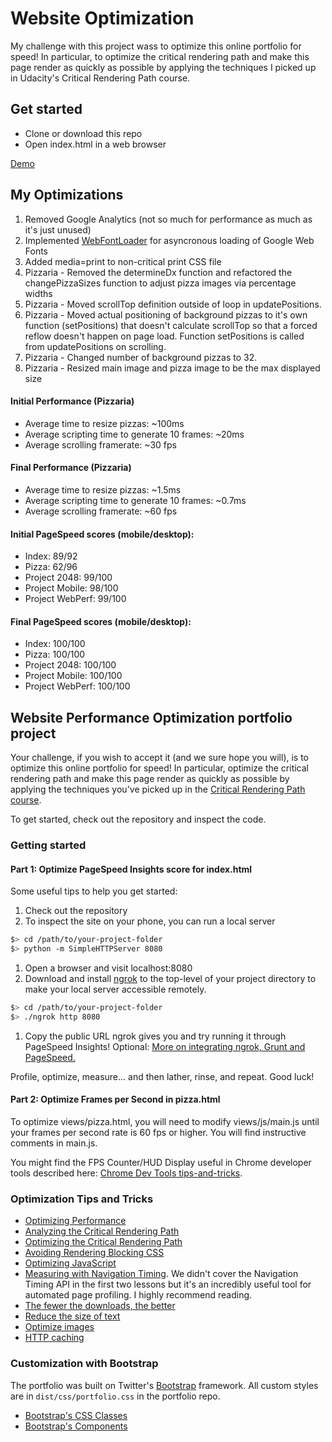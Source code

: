 # Website Optimization

My challenge with this project wass to optimize this online portfolio for speed! In particular, to optimize the critical rendering path and make this page render as quickly as possible by applying the techniques I picked up in Udacity's Critical Rendering Path course.

## Get started

* Clone or download this repo
* Open index.html in a web browser

[Demo](https://popshift.net/optimize)


## My Optimizations

1. Removed Google Analytics (not so much for performance as much as it's just unused)
2. Implemented [WebFontLoader](https://github.com/typekit/webfontloader) for asyncronous loading of Google Web Fonts
3. Added media=print to non-critical print CSS file
4. Pizzaria - Removed the determineDx function and refactored the changePizzaSizes function to adjust pizza images via percentage widths
5. Pizzaria - Moved scrollTop definition outside of loop in updatePositions.
6. Pizzaria - Moved actual positioning of background pizzas to it's own function (setPositions) that doesn't calculate scrollTop so that a forced reflow doesn't happen on page load. Function setPositions is called from updatePositions on scrolling.
7. Pizzaria - Changed number of background pizzas to 32.
8. Pizzaria - Resized main image and pizza image to be the max displayed size

#### Initial Performance (Pizzaria)
* Average time to resize pizzas: ~100ms
* Average scripting time to generate 10 frames: ~20ms
* Average scrolling framerate: ~30 fps

#### Final Performance (Pizzaria)
* Average time to resize pizzas: ~1.5ms
* Average scripting time to generate 10 frames: ~0.7ms
* Average scrolling framerate: ~60 fps

#### Initial PageSpeed scores (mobile/desktop):
* Index: 89/92
* Pizza: 62/96
* Project 2048: 99/100
* Project Mobile: 98/100
* Project WebPerf: 99/100

#### Final PageSpeed scores (mobile/desktop):
* Index: 100/100
* Pizza: 100/100
* Project 2048: 100/100
* Project Mobile: 100/100
* Project WebPerf: 100/100

## Website Performance Optimization portfolio project

Your challenge, if you wish to accept it (and we sure hope you will), is to optimize this online portfolio for speed! In particular, optimize the critical rendering path and make this page render as quickly as possible by applying the techniques you've picked up in the [Critical Rendering Path course](https://www.udacity.com/course/ud884).

To get started, check out the repository and inspect the code.

### Getting started

#### Part 1: Optimize PageSpeed Insights score for index.html

Some useful tips to help you get started:

1. Check out the repository
1. To inspect the site on your phone, you can run a local server

  ```bash
  $> cd /path/to/your-project-folder
  $> python -m SimpleHTTPServer 8080
  ```

1. Open a browser and visit localhost:8080
1. Download and install [ngrok](https://ngrok.com/) to the top-level of your project directory to make your local server accessible remotely.

  ``` bash
  $> cd /path/to/your-project-folder
  $> ./ngrok http 8080
  ```

1. Copy the public URL ngrok gives you and try running it through PageSpeed Insights! Optional: [More on integrating ngrok, Grunt and PageSpeed.](http://www.jamescryer.com/2014/06/12/grunt-pagespeed-and-ngrok-locally-testing/)

Profile, optimize, measure... and then lather, rinse, and repeat. Good luck!

#### Part 2: Optimize Frames per Second in pizza.html

To optimize views/pizza.html, you will need to modify views/js/main.js until your frames per second rate is 60 fps or higher. You will find instructive comments in main.js. 

You might find the FPS Counter/HUD Display useful in Chrome developer tools described here: [Chrome Dev Tools tips-and-tricks](https://developer.chrome.com/devtools/docs/tips-and-tricks).

### Optimization Tips and Tricks
* [Optimizing Performance](https://developers.google.com/web/fundamentals/performance/ "web performance")
* [Analyzing the Critical Rendering Path](https://developers.google.com/web/fundamentals/performance/critical-rendering-path/analyzing-crp.html "analyzing crp")
* [Optimizing the Critical Rendering Path](https://developers.google.com/web/fundamentals/performance/critical-rendering-path/optimizing-critical-rendering-path.html "optimize the crp!")
* [Avoiding Rendering Blocking CSS](https://developers.google.com/web/fundamentals/performance/critical-rendering-path/render-blocking-css.html "render blocking css")
* [Optimizing JavaScript](https://developers.google.com/web/fundamentals/performance/critical-rendering-path/adding-interactivity-with-javascript.html "javascript")
* [Measuring with Navigation Timing](https://developers.google.com/web/fundamentals/performance/critical-rendering-path/measure-crp.html "nav timing api"). We didn't cover the Navigation Timing API in the first two lessons but it's an incredibly useful tool for automated page profiling. I highly recommend reading.
* <a href="https://developers.google.com/web/fundamentals/performance/optimizing-content-efficiency/eliminate-downloads.html">The fewer the downloads, the better</a>
* <a href="https://developers.google.com/web/fundamentals/performance/optimizing-content-efficiency/optimize-encoding-and-transfer.html">Reduce the size of text</a>
* <a href="https://developers.google.com/web/fundamentals/performance/optimizing-content-efficiency/image-optimization.html">Optimize images</a>
* <a href="https://developers.google.com/web/fundamentals/performance/optimizing-content-efficiency/http-caching.html">HTTP caching</a>

### Customization with Bootstrap
The portfolio was built on Twitter's <a href="http://getbootstrap.com/">Bootstrap</a> framework. All custom styles are in `dist/css/portfolio.css` in the portfolio repo.

* <a href="http://getbootstrap.com/css/">Bootstrap's CSS Classes</a>
* <a href="http://getbootstrap.com/components/">Bootstrap's Components</a>
